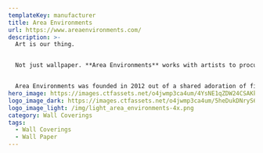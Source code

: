 ```yaml
---
templateKey: manufacturer
title: Area Environments
url: https://www.areaenvironments.com/
description: >-
  Art is our thing.


  Not just wallpaper. **Area Environments** works with artists to procure beautiful and stunning designs. Working with Area, the printed artwork can be arranged and scaled to specific dimensions, creating a hi-fidelity reproduction of the artist's vision that fits predictably in your design.


  Area Environments was founded in 2012 out of a shared adoration of fine art. In the five years since, we remain just as committed to selecting artwork that inspires the creative process, delivering unparalleled service, and surprising and delighting all who work with us. We appreciate your interest as we continue to grow, and we look forward to collaborating with you on your next project.
hero_image: https://images.ctfassets.net/o4jwmp3ca4um/4YsNE1qZDW24CSAKkCqe22/d2b727955353eec6cc47e9b5417f13c3/area_hero.jpg
logo_image_dark: https://images.ctfassets.net/o4jwmp3ca4um/5heDukDNryS62u82KGGE0e/873dff40f6185030db77e91126df503c/dark_area_environments_4x.png
logo_image_light: /img/light_area_environments-4x.png
category: Wall Coverings
tags:
  - Wall Coverings
  - Wall Paper
---
```


